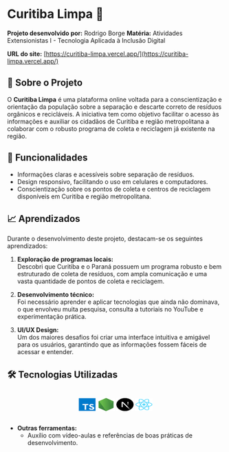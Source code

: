 # Curitiba Limpa 🌿

**Projeto desenvolvido por:** Rodrigo Borge
**Matéria:** Atividades Extensionistas I - Tecnologia Aplicada à Inclusão Digital

**URL do site:** [https://curitiba-limpa.vercel.app/](https://curitiba-limpa.vercel.app/)

## 📜 Sobre o Projeto

O **Curitiba Limpa** é uma plataforma online voltada para a conscientização e orientação da população sobre a separação e descarte correto de resíduos orgânicos e recicláveis. A iniciativa tem como objetivo facilitar o acesso às informações e auxiliar os cidadãos de Curitiba e região metropolitana a colaborar com o robusto programa de coleta e reciclagem já existente na região.

## 🚀 Funcionalidades

-   Informações claras e acessíveis sobre separação de resíduos.
-   Design responsivo, facilitando o uso em celulares e computadores.
-   Conscientização sobre os pontos de coleta e centros de reciclagem disponíveis em Curitiba e região metropolitana.

## 📈 Aprendizados

Durante o desenvolvimento deste projeto, destacam-se os seguintes aprendizados:

1. **Exploração de programas locais:**  
   Descobri que Curitiba e o Paraná possuem um programa robusto e bem estruturado de coleta de resíduos, com ampla comunicação e uma vasta quantidade de pontos de coleta e reciclagem.

2. **Desenvolvimento técnico:**  
   Foi necessário aprender e aplicar tecnologias que ainda não dominava, o que envolveu muita pesquisa, consulta a tutoriais no YouTube e experimentação prática.

3. **UI/UX Design:**  
   Um dos maiores desafios foi criar uma interface intuitiva e amigável para os usuários, garantindo que as informações fossem fáceis de acessar e entender.

## 🛠️ Tecnologias Utilizadas

<div align="center"><br>
    <img align="center" alt="Typescript" height="30" width="40" src="https://raw.githubusercontent.com/devicons/devicon/6910f0503efdd315c8f9b858234310c06e04d9c0/icons/typescript/typescript-original.svg">
    <img align="center" alt="Node.js" height="30" width="40" src="https://raw.githubusercontent.com/devicons/devicon/1119b9f84c0290e0f0b38982099a2bd027a48bf1/icons/nodejs/nodejs-original.svg">
    <img align="center" alt="Next.Js" height="30" width="40" src="https://raw.githubusercontent.com/devicons/devicon/6910f0503efdd315c8f9b858234310c06e04d9c0/icons/nextjs/nextjs-original.svg">
    <img align="center" alt="React" height="30" width="40" src="https://raw.githubusercontent.com/devicons/devicon/6910f0503efdd315c8f9b858234310c06e04d9c0/icons/react/react-original.svg">
    </div> <br>

-   **Outras ferramentas:**
    -   Auxílio com vídeo-aulas e referências de boas práticas de desenvolvimento.

